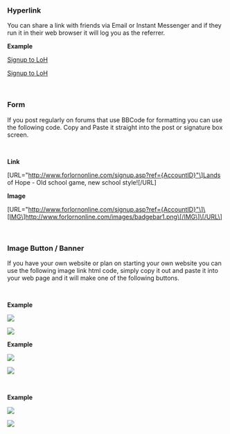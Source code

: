 ### Hyperlink

You can share a link with friends via Email or Instant Messenger and if they run it in their web browser it will log you as the referrer.

**Example**

[Signup to LoH](signup.asp?Ref=1 "Signup to Lands of Hope and play!")

<a href="http://www.forlornonline.com/signup.asp?Ref={AccountID}" title="Signup to Lands of Hope and play!">Signup to LoH</a>

 

### Form

If you post regularly on forums that use BBCode for formatting you can use the following code. Copy and Paste it straight into the post or signature box screen.

 

**Link**

\[URL="http://www.forlornonline.com/signup.asp?ref={AccountID}"\]Lands of Hope - Old school game, new school style!\[/URL\]

**Image**

\[URL="http://www.forlornonline.com/signup.asp?ref={AccountID}"\]\[IMG\]http://www.forlornonline.com/images/badgebar1.png\[/IMG\]\[/URL\]

 

### Image Button / Banner

If you have your own website or plan on starting your own website you can use the following image link html code, simply copy it out and paste it into your web page and it will make one of the following buttons.

 

**Example**

[![](images/badge100.png)](signup.asp?Ref={AccountID} "Signup to Lands of Hope and play!")

<a href="http://www.forlornonline.com/signup.asp?Ref={AccountID}" title="Signup to Lands of Hope and play!"><img src="http://www.forlornonline.com/images/badge100.png" border=0></a>

**Example**

[![](images/badgebar1.png)](signup.asp?Ref={AccountID} "Signup to Lands of Hope and play!")

<a href="http://www.forlornonline.com/signup.asp?Ref={AccountID}" title="Signup to Lands of Hope and play!"><img src="http://www.forlornonline.com/images/badgebar1.png" border=0></a>

 

**Example**

[![](images/badgebar2.png)](signup.asp?Ref={AccountID} "Signup to Lands of Hope and play!")

<a href="http://www.forlornonline.com/signup.asp?Ref={AccountID}" title="Signup to Lands of Hope and play!"><img src="http://www.forlornonline.com/images/badgebar4.png" border=0></a>